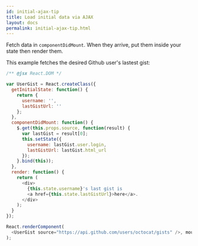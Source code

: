 ```yaml
---
id: initial-ajax-tip
title: Load initial data via AJAX
layout: docs
permalink: initial-ajax-tip.html
---
```


Fetch data in `componentDidMount`. When they arrive, put them inside your state then render them.

This example fetches the desired Github user's lastest gist:

```js
/** @jsx React.DOM */

var UserGist = React.createClass({
  getInitialState: function() {
    return {
      username: '',
      lastGistUrl: ''
    };
  },
  componentDidMount: function() {
    $.get(this.props.source, function(result) {
      var lastGist = result[0];
      this.setState({
        username: lastGist.user.login,
        lastGistUrl: lastGist.html_url
      });
    }.bind(this));
  },
  render: function() {
    return (
      <div>
        {this.state.username}'s last gist is
        <a href={this.state.lastGistUrl}>here</a>.
      </div>
    );
  }
});

React.renderComponent(
  <UserGist source="https://api.github.com/users/octocat/gists" />, mountNode
);
```
